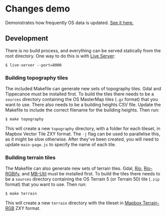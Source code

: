 Changes demo
============

Demonstrates how frequently OS data is updated. [See it here.](https://geovation.github.io/changes-demo)

Development
-----------

There is no build process, and everything can be served statically from the root directory. One way to do this is with [Live Server](https://github.com/tapio/live-server):

    $ live-server --port=8000

### Building topography tiles

The included Makefile can generate new sets of topography tiles. Gdal and Tippecanoe must be installed first. To build the tiles there needs to be a `sources` directory containing the OS MasterMap tiles (`.gz` format) that you want to use. There also needs to be a building heights CSV file. Update the Makefile to include the correct filename for the building heights. Then run:

    $ make topography

This will create a new `topography` directory, with a folder for each tileset, in Mapbox Vector Tile ZXY format. The `-j` flag can be used to parallelise this, as it might be slow otherwise. After they've been created, you will need to update `main-page.js` to specify the name of each tile.

### Building terrain tiles

The Makefile can also generate new sets of terrain tiles. Gdal, [Rio](https://pypi.python.org/pypi/rasterio), [Rio-RGBify](https://pypi.python.org/pypi/rio-rgbify), and [MB-Util](https://pypi.python.org/pypi/mbutil) must be installed first. To build the tiles there needs to be a `sources` directory containing the OS Terrain 5 (or Terrain 50) tile (`.zip` format) that you want to use. Then run:

    $ make terrain

This will create a new `terrain` directory with the tileset in [Mapbox Terrain-RGB](https://blog.mapbox.com/global-elevation-data-6689f1d0ba65) ZXY format.
